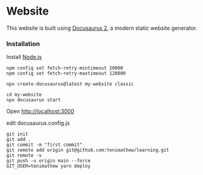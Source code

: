 # Website

This website is built using [Docusaurus 2](https://docusaurus.io/), a modern static website generator.

### Installation

Install [Node.js](https://nodejs.org/en/download/)

```node
npm config set fetch-retry-mintimeout 20000
npm config set fetch-retry-maxtimeout 120000

npx create-docusaurus@latest my-website classic

cd my-website
npx docusaurus start
```

Open [http://localhost:3000](http://localhost:3000)

edit docusaurus.config.js

```git
git init
git add .
git commit -m "first commit"
git remote add origin git@github.com:tenimathew/learning.git
git remote -v
git push -u origin main --force
GIT_USER=tenimathew yarn deploy
```
